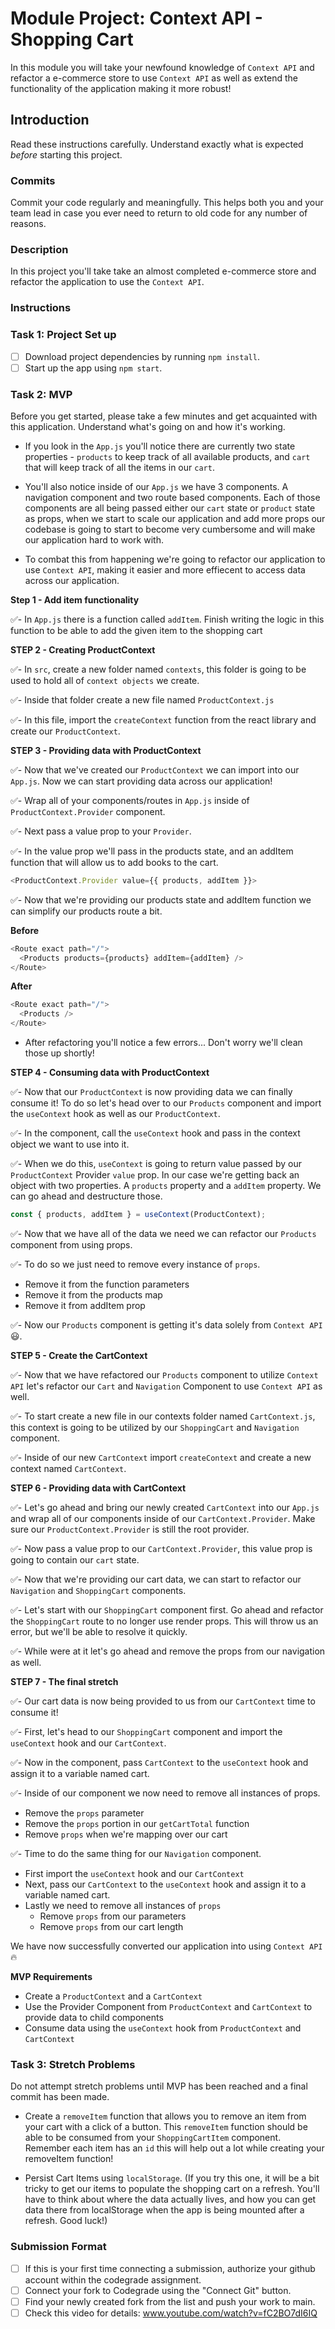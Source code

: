 # Module Project: Context API - Shopping Cart

In this module you will take your newfound knowledge of `Context API` and refactor a e-commerce store to use `Context API` as well as extend the functionality of the application making it more robust!

## Introduction

Read these instructions carefully. Understand exactly what is expected _before_ starting this project.

### Commits

Commit your code regularly and meaningfully. This helps both you and your team lead in case you ever need to return to old code for any number of reasons.

### Description

In this project you'll take take an almost completed e-commerce store and refactor the application to use the `Context API`.

### Instructions

### Task 1: Project Set up

- [ ] Download project dependencies by running `npm install`.
- [ ] Start up the app using `npm start`.

### Task 2: MVP

Before you get started, please take a few minutes and get acquainted with this application. Understand what's going on and how it's working.

- If you look in the `App.js` you'll notice there are currently two state properties - `products` to keep track of all available products, and `cart` that will keep track of all the items in our `cart`.

- You'll also notice inside of our `App.js` we have 3 components. A navigation component and two route based components. Each of those components are all being passed either our `cart` state or `product` state as props, when we start to scale our application and add more props our codebase is going to start to become very cumbersome and will make our application hard to work with.

- To combat this from happening we're going to refactor our application to use `Context API`, making it easier and more effiecent to access data across our application.

**Step 1 - Add item functionality**

✅- In `App.js` there is a function called `addItem`. Finish writing the logic in this function to be able to add the given item to the shopping cart

**STEP 2 - Creating ProductContext**

✅- In `src`, create a new folder named `contexts`, this folder is going to be used to hold all of `context objects` we create.

✅- Inside that folder create a new file named `ProductContext.js`

✅- In this file, import the `createContext` function from the react library and create our `ProductContext`.

**STEP 3 - Providing data with ProductContext**

✅- Now that we've created our `ProductContext` we can import into our `App.js`. Now we can start providing data across our application!

✅- Wrap all of your components/routes in `App.js` inside of `ProductContext.Provider` component.

✅- Next pass a value prop to your `Provider`.

✅- In the value prop we'll pass in the products state, and an addItem function that will allow us to add books to the cart.

```js
<ProductContext.Provider value={{ products, addItem }}>
```

✅- Now that we're providing our products state and addItem function we can simplify our products route a bit.

**Before**

```js
<Route exact path="/">
  <Products products={products} addItem={addItem} />
</Route>
```

**After**

```js
<Route exact path="/">
  <Products />
</Route>
```

- After refactoring you'll notice a few errors... Don't worry we'll clean those up shortly!

**STEP 4 - Consuming data with ProductContext**

✅- Now that our `ProductContext` is now providing data we can finally consume it! To do so let's head over to our `Products` component and import the `useContext` hook as well as our `ProductContext`.

✅- In the component, call the `useContext` hook and pass in the context object we want to use into it.

✅- When we do this, `useContext` is going to return value passed by our `ProductContext` Provider `value` prop. In our case we're getting back an object with two properties. A `products` property and a `addItem` property. We can go ahead and destructure those.

```js
const { products, addItem } = useContext(ProductContext);
```

✅- Now that we have all of the data we need we can refactor our `Products` component from using props.

✅- To do so we just need to remove every instance of `props`.

- Remove it from the function parameters
- Remove it from the products map
- Remove it from addItem prop

✅- Now our `Products` component is getting it's data solely from `Context API` 😃.

**STEP 5 - Create the CartContext**

✅- Now that we have refactored our `Products` component to utilize `Context API` let's refactor our `Cart` and `Navigation` Component to use `Context API` as well.

✅- To start create a new file in our contexts folder named `CartContext.js`, this context is going to be utilized by our `ShoppingCart` and `Navigation` component.

✅- Inside of our new `CartContext` import `createContext` and create a new context named `CartContext`.

**STEP 6 - Providing data with CartContext**

✅- Let's go ahead and bring our newly created `CartContext` into our `App.js` and wrap all of our components inside of our `CartContext.Provider`. Make sure our `ProductContext.Provider` is still the root provider.

✅- Now pass a value prop to our `CartContext.Provider`, this value prop is going to contain our `cart` state.

✅- Now that we're providing our cart data, we can start to refactor our `Navigation` and `ShoppingCart` components.

✅- Let's start with our `ShoppingCart` component first. Go ahead and refactor the `ShoppingCart` route to no longer use render props. This will throw us an error, but we'll be able to resolve it quickly.

✅- While were at it let's go ahead and remove the props from our navigation as well.

**STEP 7 - The final stretch**

✅- Our cart data is now being provided to us from our `CartContext` time to consume it!

✅- First, let's head to our `ShoppingCart` component and import the `useContext` hook and our `CartContext`.

✅- Now in the component, pass `CartContext` to the `useContext` hook and assign it to a variable named cart.

✅- Inside of our component we now need to remove all instances of props.

- Remove the `props` parameter
- Remove the `props` portion in our `getCartTotal` function
- Remove `props` when we're mapping over our cart

✅- Time to do the same thing for our `Navigation` component.

- First import the `useContext` hook and our `CartContext`
- Next, pass our `CartContext` to the `useContext` hook and assign it to a variable named cart.
- Lastly we need to remove all instances of `props`
  - Remove `props` from our parameters
  - Remove `props` from our cart length

We have now successfully converted our application into using `Context API` 🔥

**MVP Requirements**

- Create a `ProductContext` and a `CartContext`
- Use the Provider Component from `ProductContext` and `CartContext` to provide data to child components
- Consume data using the `useContext` hook from `ProductContext` and `CartContext`

### Task 3: Stretch Problems

Do not attempt stretch problems until MVP has been reached and a final commit has been made.

- Create a `removeItem` function that allows you to remove an item from your cart with a click of a button. This `removeItem` function should be able to be consumed from your `ShoppingCartItem` component.
  Remember each item has an `id` this will help out a lot while creating your removeItem function!

- Persist Cart Items using `localStorage`. (If you try this one, it will be a bit tricky to get our items to populate the shopping cart on a refresh. You'll have to think about where the data actually lives, and how you can get data there from localStorage when the app is being mounted after a refresh. Good luck!)

### Submission Format

- [ ] If this is your first time connecting a submission, authorize your github account within the codegrade assignment.
- [ ] Connect your fork to Codegrade using the "Connect Git" button.
- [ ] Find your newly created fork from the list and push your work to main.
- [ ] Check this video for details: www.youtube.com/watch?v=fC2BO7dI6IQ
